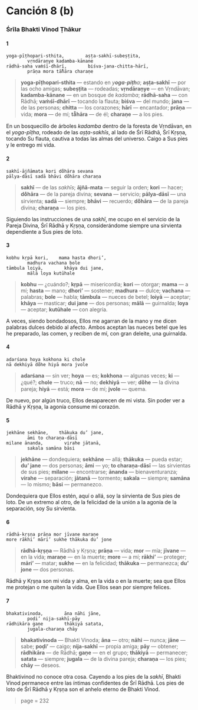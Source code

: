 # Canción 8 (b)

### Śrīla Bhakti Vinod Ṭhākur

#### 1

    yoga-pīṭhopari-sthita,        aṣṭa-sakhī-subeṣṭita,
            vṛndāraṇye kadamba-kānane
    rādhā-saha vaṁśī-dhārī,        biśva-jana-chitta-hārī,
            prāṇa mora tā̐hāra charaṇe

> **yoga-pīṭhopari-sthita** — estando en *y**oga**-**piṭh**a*; **aṣṭa-sakhī** — por las ocho amigas; **subeṣṭita** — rodeadas; **vṛndāraṇye** — en Vṛndāvan; **kadamba-kānane** — en un bosque de *kadamba*; **rādhā-saha** — con Rādhā; **vaṁśī-dhārī** — tocando la flauta; **biśva** — del mundo; **jana** — de las personas; **chitta** — los corazones; **hārī** — encantador; **prāṇa** — vida; **mora** — de mí; **tā̐hāra** — de él; **charaṇe** — a los pies.

En un bosquecillo de árboles *kadamba* dentro de la foresta de Vṛndāvan, en el *yoga-pīṭha*, rodeado de las *aṣṭa-sakhīs*, al lado de Śrī Rādhā, Śrī Kṛṣṇa, tocando Su flauta, cautiva a todas las almas del universo. Caigo a Sus pies y le entrego mi vida.

#### 2

    sakhī-ājñāmata kori do̐hāra sevana
    pālya-dāsī sadā bhāvi do̐hāra charaṇa

> **sakhī** — de las *sakhīs*; **ājñā-mata** — seguir la orden; **kori** — hacer; **do̐hāra** — de la pareja divina; **sevana** — servicio; **pālya-dāsī** — una sirvienta; **sadā** — siempre; **bhāvi** — recuerdo; **do̐hāra** — de la pareja divina; **charaṇa** — los pies.

Siguiendo las instrucciones de una *sakhī*, me ocupo en el servicio de la Pareja Divina, Śrī Rādhā y Kṛṣṇa, considerándome siempre una sirvienta dependiente a Sus pies de loto.

#### 3

    kobhu kṛpā kori,    mama hasta dhori’,
            madhura vachana bole
    tāmbula loiyā,        khāya dui jane,
            mālā loya kutūhale

> **kobhu** — ¿cuándo?; **kṛpā** — misericordia; **kori** — otorgar; **mama** — a mí; **hasta** — mano; **dhori’** — sostener; **madhura** — dulce; **vachana** — palabras; **bole** — habla; **tāmbula** — nueces de betel; **loiyā** — aceptar; **khāya** — masticar; **dui jane** — dos personas; **mālā** — guirnalda; **loya** — aceptar; **kutūhale** — con alegría.

A veces, siendo bondadosos, Ellos me agarran de la mano y me dicen palabras dulces debido al afecto. Ambos aceptan las nueces betel que les he preparado, las comen, y reciben de mí, con gran deleite, una guirnalda.

#### 4

    adarśana hoya kokhona ki chole
    nā dekhiyā do̐he hiyā mora jvole

> **adarśana** — sin ver; **hoya** — es; **kokhona** — algunas veces; **ki** — ¿qué?; **chole** — truco; **nā** — no; **dekhiyā** — ver; **do̐he** — la divina pareja; **hiyā** — está; **mora** — de mí; **jvole** — quema.

De nuevo, por algún truco, Ellos desaparecen de mi vista. Sin poder ver a Rādhā y Kṛṣṇa, la agonía consume mi corazón.

#### 5

    jekhāne sekhāne,    thākuka du’ jane,
            āmi to charaṇa-dāsī
    milane ānanda,        virahe jātanā,
            sakala samāna bāsi

> **jekhāne** — dondequiera; **sekhāne** — allá; **thākuka** — pueda estar; **du’ jane** — dos personas; **āmi** — yo; **to charaṇa-dāsī** — las sirvientas de sus pies; **milane** — encontrarse; **ānanda** — bienaventuranza; **virahe** — separación; **jātanā** — tormento; **sakala** — siempre; **samāna** — lo mismo; **bāsi** — permanezco.

Dondequiera que Ellos estén, aquí o allá, soy la sirvienta de Sus pies de loto. De un extremo al otro, de la felicidad de la unión a la agonía de la separación, soy Su sirvienta.

#### 6

    rādhā-kṛṣṇa prāṇa mor jīvane maraṇe
    more rākhi’ māri’ sukhe thākuka du’ jone

> **rādhā-kṛṣṇa** — Rādhā y Kṛṣṇa; **prāṇa** — vida; **mor** — mía; **jīvane** — en la vida; **maraṇe** — en la muerte; **more** — a mí; **rākhi’** — proteger; **māri’** — matar; **sukhe** — en la felicidad; **thākuka** — permanezca; **du’ jone** — dos personas.

Rādhā y Kṛṣṇa son mi vida y alma, en la vida o en la muerte; sea que Ellos me protejan o me quiten la vida. Que Ellos sean por siempre felices.

#### 7

    bhakativinoda,        āna nāhi jāne,
            poḍi’ nija-sakhī-pāy
    rādhikāra gaṇe        thākiyā satata,
            jugala-charaṇa chāy

> **bhakativinoda** — Bhakti Vinoda; **āna** — otro; **nāhi** — nunca; **jāne** — sabe; **poḍi’** — caigo; **nija-sakhī** — propia amiga; **pāy** — obtener; **rādhikāra** — de Rādhā; **gaṇe** — en el grupo; **thākiyā** — permanecer; **satata** — siempre; **jugala** — de la divina pareja; **charaṇa** — los pies; **chāy** — deseos.

Bhaktivinod no conoce otra cosa. Cayendo a los pies de la *sakhī*, Bhakti Vinod permanece entre las íntimas confidentes de Śrī Rādhā. Los pies de loto de Śrī Rādhā y Kṛṣṇa son el anhelo eterno de Bhakti Vinod.


> page = 232
